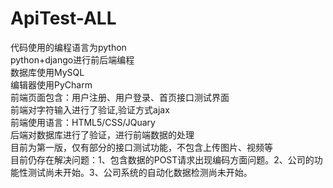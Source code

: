# ApiTest-ALL
代码使用的编程语言为python<br/>
python+django进行前后端编程<br/>
数据库使用MySQL<br/>
编辑器使用PyCharm<br/>
前端页面包含：用户注册、用户登录、首页接口测试界面<br/>
前端对字符输入进行了验证,验证方式ajax<br/>
前端使用语言：HTML5/CSS/JQuary<br/>
后端对数据库进行了验证，进行前端数据的处理<br/>
目前为第一版，仅有部分的接口测试功能，不包含上传图片、视频等<br/>
目前仍存在解决问题：1、包含数据的POST请求出现编码方面问题。2、公司的功能性测试尚未开始。3、公司系统的自动化数据检测尚未开始。
